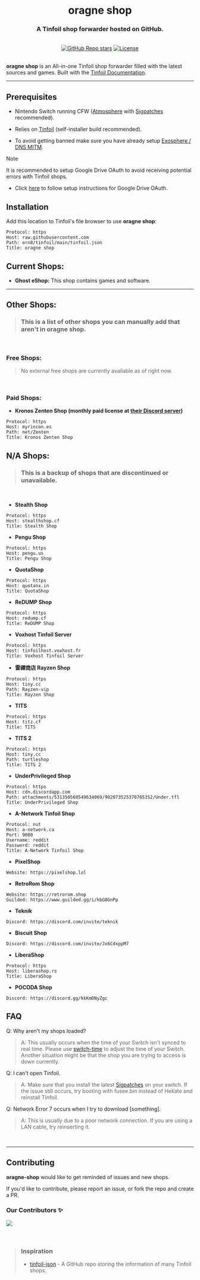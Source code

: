 <div align="center">
  <h1 align="center"><strong>oragne shop</strong></h1>
  <h3>A Tinfoil shop forwarder hosted on GitHub.</h3>
</div>

<br/>

<div align="center">
  <a href="https://github.com/orn8/tinfoil/stargazers"><img alt="GitHub Repo stars" src="https://img.shields.io/github/stars/orn8/tinfoil?style=for-the-badge"></a>
  <a href="https://github.com/orn8/tinfoil/blob/main/LICENSE"><img alt="License" src="https://img.shields.io/badge/license-EPLv2-purple?style=for-the-badge"></a>
</div>

<br/>

**oragne shop** is an All-in-one Tinfoil shop forwarder filled with the latest sources and games. Built with the [Tinfoil Documentation](https://blawar.github.io/tinfoil/custom_index/).

---

## Prerequisites

* Nintendo Switch running CFW ([Atmosphere](https://github.com/Atmosphere-NX/Atmosphere/releases) with [Sigpatches](https://sigmapatches.su/) recommended).

* Relies on [Tinfoil](https://tinfoil.io) (self-installer build recommended).

* To avoid getting banned make sure you have already setup [Exosphere / DNS MITM](https://rentry.org/ExosphereDNSMITM).

> [!NOTE]
> It is recommended to setup Google Drive OAuth to avoid receiving potential errors with Tinfoil shops.
> * Click [here](https://rentry.co/reDUMPSHOPOAUTH) to follow setup instructions for Google Drive OAuth.

## Installation

Add this location to Tinfoil's file browser to use **oragne shop**:

```
Protocol: https
Host: raw.githubusercontent.com
Path: orn8/tinfoil/main/tinfoil.json
Title: oragne shop
```

## Current Shops:

- **Ghost eShop:** This shop contains games and software.

---

## Other Shops:
> ### This is a list of other shops you can manually add that aren't in **oragne shop**.

<br/>

### Free Shops:

> No external free shops are currently available as of right now.

<br/>

### Paid Shops:

* **Kronos Zenten Shop (monthly paid license at [their Discord server](https://discord.com/invite/kscctYj))**
```
Protocol: https
Host: myrincon.es
Path: net/Zenten
Title: Kronos Zenten Shop
```

## N/A Shops:
> ### This is a backup of shops that are discontinued or unavailable.

<br/>

* **Stealth Shop**
```
Protocol: https
Host: stealthshop.cf
Title: Stealth Shop
```

* **Pengu Shop**
```
Protocol: https
Host: pengu.us
Title: Pengu Shop
```

* **QuotaShop**
```
Protocol: https
Host: quotanx.in
Title: QuotaShop
```

* **ReDUMP Shop**
```
Protocol: https
Host: redump.cf
Title: ReDUMP Shop
```

* **Voxhost Tinfoil Server**
```
Protocol: https
Host: tinfoilhost.voxhost.fr
Title: Voxhost Tinfoil Server
```

* **雷禪商店 Rayzen Shop**
```
Protocol: https
Host: tiny.cc
Path: Rayzen-vip
Title: Rayzen Shop
```

* **TITS**
```
Protocol: https
Host: titz.cf
Title: TITS
```

* **TITS 2**
```
Protocol: https
Host: tiny.cc
Path: turtleshop
Title: TITS 2
```

* **UnderPrivileged Shop**
```
Protocol: https
Host: cdn.discordapp.com
Path: attachments/531350560549634069/902073525370765352/Under.tfl
Title: UnderPrivileged Shop
```

* **A-Network Tinfoil Shop**
```
Protocol: nut
Host: a-network.ca
Port: 9000
Username: reddit
Password: reddit
Title: A-Network Tinfoil Shop
```

* **PixelShop**
```
Website: https://pixelshop.lol
```

* **RetroRom Shop**
```
Website: https://retrorom.shop
Guilded: https://www.guilded.gg/i/kbG8GnPp
```

* **Teknik**
```
Discord: https://discord.com/invite/teknik
```

* **Biscuit Shop**
```
Discord: https://discord.com/invite/Jx6CdxppM7
```

* **LiberaShop**
```
Protocol: https
Host: liberashop.rs
Title: LiberaShop
```

* **POCODA Shop**
```
Discord: https://discord.gg/kkKmDNyZgc
```

## FAQ

Q: Why aren't my shops loaded?

> A: This usually occurs when the time of your Switch isn't synced to real time. Please use [switch-time](https://github.com/3096/switch-time) to adjust the time of your Switch. Another situation might be that the shop you are trying to access is down currently.


Q: I can't open Tinfoil.

> A: Make sure that you install the latest [Sigpatches](https://github.com/ITotalJustice/sigpatch-updater) on your switch. If the issue still occurs, try booting with fusee.bin instead of Hekate and reinstall Tinfoil.


Q: Network Error 7 occurs when I try to download [something].

> A: This is usually due to a poor network connection. If you are using a LAN cable, try reinserting it.

<br/>

---

## Contributing

**oragne-shop** would like to get reminded of issues and new shops.

If you'd like to contribute, please report an issue, or fork the repo and create a PR.

### Our Contributors ✨

<a href="https://github.com/orn8/tinfoil/graphs/contributors">
  <img src="https://contrib.rocks/image?repo=orn8/tinfoil" />
</a>

<br/>
<br/>
<br/>

<blockquote>
<h3>Inspiration</h3>

- [tinfoil-json](https://github.com/carcaschoi/tinfoil-json) - A GitHub repo storing the information of many Tinfoil shops.
</blockquote>
